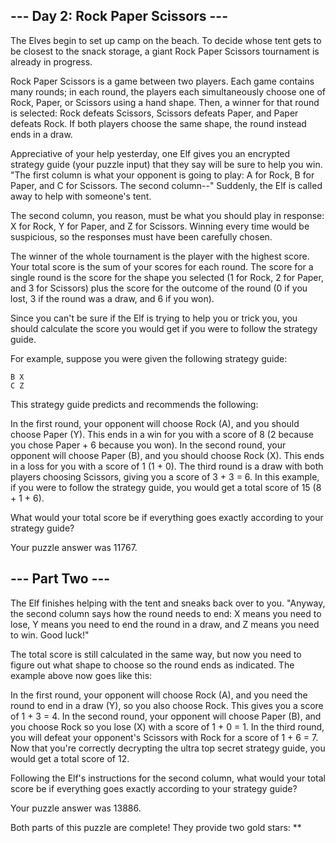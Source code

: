## --- Day 2: Rock Paper Scissors ---

The Elves begin to set up camp on the beach. To decide whose tent gets to be closest to the snack storage, a giant Rock Paper Scissors tournament is already in progress.

Rock Paper Scissors is a game between two players. Each game contains many rounds; in each round, the players each simultaneously choose one of Rock, Paper, or Scissors using a hand shape. Then, a winner for that round is selected: Rock defeats Scissors, Scissors defeats Paper, and Paper defeats Rock. If both players choose the same shape, the round instead ends in a draw.

Appreciative of your help yesterday, one Elf gives you an encrypted strategy guide (your puzzle input) that they say will be sure to help you win. "The first column is what your opponent is going to play: A for Rock, B for Paper, and C for Scissors. The second column--" Suddenly, the Elf is called away to help with someone's tent.

The second column, you reason, must be what you should play in response: X for Rock, Y for Paper, and Z for Scissors. Winning every time would be suspicious, so the responses must have been carefully chosen.

The winner of the whole tournament is the player with the highest score. Your total score is the sum of your scores for each round. The score for a single round is the score for the shape you selected (1 for Rock, 2 for Paper, and 3 for Scissors) plus the score for the outcome of the round (0 if you lost, 3 if the round was a draw, and 6 if you won).

Since you can't be sure if the Elf is trying to help you or trick you, you should calculate the score you would get if you were to follow the strategy guide.

For example, suppose you were given the following strategy guide:

```A Y
B X
C Z
```

This strategy guide predicts and recommends the following:

In the first round, your opponent will choose Rock (A), and you should choose Paper (Y). This ends in a win for you with a score of 8 (2 because you chose Paper + 6 because you won).
In the second round, your opponent will choose Paper (B), and you should choose Rock (X). This ends in a loss for you with a score of 1 (1 + 0).
The third round is a draw with both players choosing Scissors, giving you a score of 3 + 3 = 6.
In this example, if you were to follow the strategy guide, you would get a total score of 15 (8 + 1 + 6).

What would your total score be if everything goes exactly according to your strategy guide?

Your puzzle answer was 11767.

## --- Part Two ---

The Elf finishes helping with the tent and sneaks back over to you. "Anyway, the second column says how the round needs to end: X means you need to lose, Y means you need to end the round in a draw, and Z means you need to win. Good luck!"

The total score is still calculated in the same way, but now you need to figure out what shape to choose so the round ends as indicated. The example above now goes like this:

In the first round, your opponent will choose Rock (A), and you need the round to end in a draw (Y), so you also choose Rock. This gives you a score of 1 + 3 = 4.
In the second round, your opponent will choose Paper (B), and you choose Rock so you lose (X) with a score of 1 + 0 = 1.
In the third round, you will defeat your opponent's Scissors with Rock for a score of 1 + 6 = 7.
Now that you're correctly decrypting the ultra top secret strategy guide, you would get a total score of 12.

Following the Elf's instructions for the second column, what would your total score be if everything goes exactly according to your strategy guide?

Your puzzle answer was 13886.

Both parts of this puzzle are complete! They provide two gold stars: \*\*
